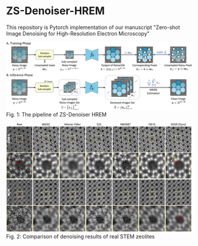 # ZS-Denoiser-HREM

This repository is Pytorch implementation of our manuscript "Zero-shot Image Denoising for High-Resolution Electron Microscopy"

 ![Pipeline_ZS_Denoiser-HREM](Fig/Pipeline.png)
 Fig. 1: The pipeline of ZS-Denoiser HREM

 ![Real_result_for_STEM_denoising](Fig/result1.png)
 Fig. 2: Comparison of denoising results of real STEM zeolites

